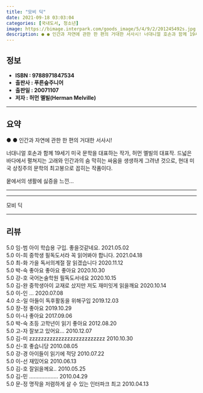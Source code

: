 ```yaml
---
title: "모비 딕"
date: 2021-09-18 03:03:04
categories: [국내도서, 청소년]
image: https://bimage.interpark.com/goods_image/5/4/9/2/201245492s.jpg
description: ● ● 인간과 자연에 관한 한 편의 거대한 서사시! 너대니얼 호손과 함께 19세기 미국 문학을 대표하는 작가, 허먼 멜빌의 대표작. 드넓은 바다에서 펼쳐지는 고래와 인간과의 숨 막히는 싸움을 생생하게 그려낸 것으로, 현대 미국 상징주의 문학의 최고봉으로 꼽히는 작품이다. 뭍에서
---
```


## **정보**

- **ISBN : 9788971847534**
- **출판사 : 푸른숲주니어**
- **출판일 : 20071107**
- **저자 : 허먼 멜빌(Herman Melville)**

------



## **요약**

●  ●  인간과 자연에 관한 한 편의 거대한 서사시!

너대니얼 호손과 함께 19세기 미국 문학을 대표하는 작가, 허먼 멜빌의 대표작. 드넓은 바다에서 펼쳐지는 고래와 인간과의 숨 막히는 싸움을 생생하게 그려낸 것으로, 현대 미국 상징주의 문학의 최고봉으로 꼽히는 작품이다. 

뭍에서의 생활에 싫증을 느낀... 

------



------


모비 딕 

------


## **리뷰** 

5.0 임-범 아이 학습용 구입. 좋을것같네요. 2021.05.02 <br/>5.0 이-희 중학생 필독도서라 꼭 읽어봐야 합니다. 2021.04.18 <br/>5.0 최-화 가을 독서의계절 잘 읽겠습니다 2020.11.12 <br/>5.0 박-숙 좋아요 좋아요 좋아요  2020.10.30 <br/>5.0 강-호 국어논술학원 필독도서네요 2020.10.15 <br/>5.0 김-완 중학생아이 교재로 샀지만 저도 재미잇게 읽을깨요 2020.10.14 <br/>5.0 이-인 ... 2020.07.08 <br/>4.0 소-일 아들이 독후활동을 위해구입 2019.12.03 <br/>5.0 장-정 좋아요 2019.10.29 <br/>5.0 이-나 좋아요 2017.09.06 <br/>5.0 박-숙 초등 고학년이 읽기 좋아요 2012.08.20 <br/>5.0 고-자 잘보고 있어요... 2010.12.07 <br/>5.0 김-미 zzzzzzzzzzzzzzzzzzzzzzzzzz 2010.10.30 <br/>5.0 신-호 좋습니당 2010.08.05 <br/>5.0 강-경 아이들이 읽기에 적당 2010.07.22 <br/>5.0 이-선 재밌어요 2010.06.13 <br/>5.0 김-호 잘읽을께요.. 2010.05.25 <br/>5.0 김-민 ................... 2010.04.29 <br/>5.0 문-정 명작을 저렴하게 살 수 있는 인터파크 최고 2010.04.13 <br/>